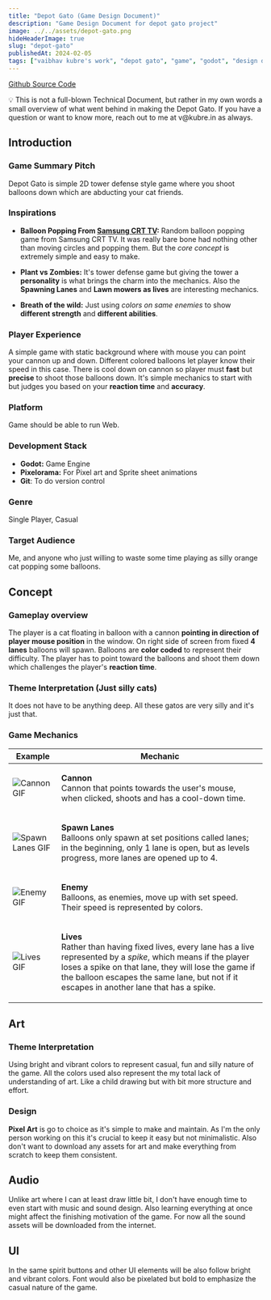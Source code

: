 ```yaml
---
title: "Depot Gato (Game Design Document)"
description: "Game Design Document for depot gato project"
image: ../../assets/depot-gato.png
hideHeaderImage: true
slug: "depot-gato"
publishedAt: 2024-02-05
tags: ["vaibhav kubre's work", "depot gato", "game", "godot", "design document"]
---
```


<a class="underline" href="https://github.com/kubre/DepotGato" target="_blank" rel="noopener noreferrer">Github Source Code</a>

<aside class="note">
💡 This is not a full-blown Technical Document, but rather in my own words a small overview of what went behind in making the Depot Gato. If you have a question or want to know more, reach out to me at v@kubre.in as always.
</aside>

## Introduction

### Game Summary Pitch

Depot Gato is simple 2D tower defense style game where you shoot balloons down which are abducting your cat friends.

### Inspirations

-   **Balloon Popping From <a title="Found the TV model but did not found the game" target="_blank" href="https://manualzz.com/doc/4257542/samsung-cb-21n30mj-user-manual">Samsung CRT TV</a>:** Random balloon popping game from Samsung CRT TV. It was really bare bone had nothing other than moving circles and popping them. But the _core concept_ is extremely simple and easy to make.

-   **Plant vs Zombies:** It's tower defense game but giving the tower a **personality** is what brings the charm into the mechanics. Also the **Spawning Lanes** and **Lawn mowers as lives** are interesting mechanics.

-   **Breath of the wild:** Just using _colors on same enemies_ to show **different strength** and **different abilities**.

### Player Experience

A simple game with static background where with mouse you can point your cannon up and down. Different colored balloons let player know their speed in this case. There is cool down on cannon so player must **fast** but **precise** to shoot those balloons down. It's simple mechanics to start with but judges you based on your **reaction time** and **accuracy**.

### Platform

Game should be able to run Web.

### Development Stack

-   **Godot:** Game Engine
-   **Pixelorama:** For Pixel art and Sprite sheet animations
-   **Git**: To do version control

### Genre

Single Player, Casual

### Target Audience

Me, and anyone who just willing to waste some time playing as silly orange cat popping some balloons.

## Concept

### Gameplay overview

The player is a cat floating in balloon with a cannon **pointing in direction of player mouse position** in the window. On right side of screen from fixed **4 lanes** balloons will spawn. Balloons are **color coded** to represent their difficulty. The player has to point toward the balloons and shoot them down which challenges the player's **reaction time**.

### Theme Interpretation (Just silly cats)

It does not have to be anything deep. All these gatos are very silly and it's just that.

### Game Mechanics

<table>
  <thead class="text-center">
    <tr>
      <th>Example</th>
      <th>Mechanic</th>
    </tr>
  </thead>
  <tbody>
    <tr>
      <td class="w-[140px]"><img class="w-32 h-32 rounded" src="/images/cannon.gif" alt="Cannon GIF"></td>
      <td class="not-prose">
        <p><strong>Cannon</strong><br>
          Cannon that points towards the user's mouse,<br>
          when clicked, shoots and has a cool-down time.
        </p>
      </td>
    </tr>
    <tr>
      <td><img  class="w-32 h-32 rounded" src="/images/lanes.gif" alt="Spawn Lanes GIF"></td>
      <td class="not-prose">
        <p><strong>Spawn Lanes</strong><br>
          Balloons only spawn at set positions called lanes;<br>
          in the beginning, only 1 lane is open, but as levels progress, more lanes are opened up to 4.
        </p>
      </td>
    </tr>
    <tr>
      <td><img  class="w-32 h-32 rounded" src="/images/enemy.gif" alt="Enemy GIF"></td>
      <td class="not-prose">
        <p><strong>Enemy</strong><br>
          Balloons, as enemies, move up with set speed.<br>
          Their speed is represented by colors.
        </p>
      </td>
    </tr>
    <tr>
      <td><img class="w-32 h-32 rounded" src="/images/lives.gif" alt="Lives GIF"></td>
      <td class="not-prose">
        <p><strong>Lives</strong><br>
          Rather than having fixed lives, every lane has a live represented by a <em>spike</em>, which means if the player loses a spike on that lane, they will lose the game if the balloon escapes the same lane, but not if it escapes in another lane that has a spike.
        </p>
      </td>
    </tr>
  </tbody>
</table>


## Art

### Theme Interpretation

Using bright and vibrant colors to represent casual, fun and silly nature of the game. All the colors used also represent the my total lack of understanding of art. Like a child drawing but with bit more structure and effort.

### Design

**Pixel Art** is go to choice as it's simple to make and maintain. As I'm the only person working on this it's crucial to keep it easy but not minimalistic. Also don't want to download any assets for art and make everything from scratch to keep them consistent.

## Audio

Unlike art where I can at least draw little bit, I don't have enough time to even start with music and sound design. Also learning everything at once might affect the finishing motivation of the game. For now all the sound assets will be downloaded from the internet.

## UI

In the same spirit buttons and other UI elements will be also follow bright and vibrant colors. Font would also be pixelated but bold to emphasize the casual nature of the game.
